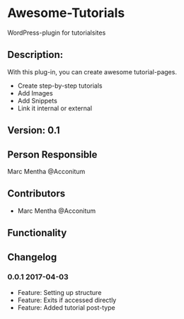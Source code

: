 # Awesome-Tutorials

WordPress-plugin for tutorialsites

## Description:

With this plug-in, you can create awesome tutorial-pages.
* Create step-by-step tutorials
* Add Images
* Add Snippets
* Link it internal or external

## Version: 0.1

## Person Responsible

Marc Mentha @Acconitum

## Contributors

* Marc Mentha @Acconitum

## Functionality

## Changelog

### 0.0.1 2017-04-03

* Feature: Setting up structure
* Feature: Exits if accessed directly
* Feature: Added tutorial post-type
